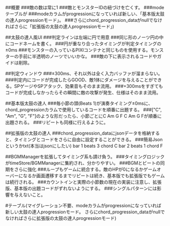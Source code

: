 ##概要
###敵の数は常に1
###敵とモンスターIDの紐づけを亡くす。
###modeテーブルが
###modeカラムがprogressionになっていれば新しい、「基本版太鼓の達人progressionモード」。
###さらにchord_progression_dataがnullでなければさらに「拡張版の太鼓の達人progressionモード」)

##太鼓の達人風UI
###判定ラインは左端に円で用意
###同じ形のノーツ円の中にコードネームを書く。
###円が重なり合ったタイミングが判定タイミングの±0ms
###モンスターの入っているPIXIコンテナと同じものを使用する。モンスターの手前に半透明のノーツでいいかな。
###敵の下に表示されるコードやガイドは削除。

##判定ウィンドウ
###±300ms、それ以外は全く入力バッファが溜まらない。
###判定内にコードが完成したらGOOD、敵1体にダメージを与えることができる。SPゲージやSPアタック、効果音もそのまま流用。
###+300msをすぎてもコードが完成しなかったらその瞬間に敵の攻撃が発生、仕様はそのまま流用。

##基本版太鼓の達人
###毎小節の頭(Beats 1)が演奏タイミング±0msに、chord_progressionカラムで使用しているコードを順番に出題する。
###["C", "Am", "G", "F"]のような形だったら、小節ごとにC Am G F C Am G Fが順番に出題される。
###リピートも同様に行えるように。

##拡張版の太鼓の達人
###chord_progression_dataにjsonデータを格納すると、タイミングとコードをさらに自由に設定することができる。
###簡易Jsonというかtxt(本当はjsonにしたい)
bar 1 beats 3 chord C 
bar 2 beats 1 chord F

##BGMManagerを拡張してタイミング系も請け負う。
###タイミングロジックがtimeStore/BGMManagerに集約され、分かりやすい。
###BGMとビートの同期をさらに強化
###ループもゲームに統合する。敵のHPが0になるかゲームオーバーになるか画面遷移するまでリピートは続き、基本版でも拡張版でもゲームは続行される。
###カウントインと実際の小節数の現在の実装に注意し、拡張版、基本版の出題コードがずれないようにする。
###シングルパターンには影響を与えないこと。

#テーブル(マイグレーション不要、modeカラムがprogressionになっていれば新しい太鼓の達人progressionモード。
さらにchord_progression_dataがnullでなければさらに拡張版の太鼓の達人progressionモード)